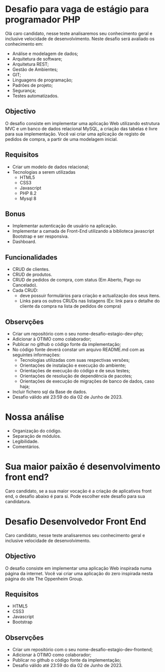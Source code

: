 # Desafio para vaga de estágio para programador PHP

Olá caro candidato, nesse teste analisaremos seu conhecimento geral e inclusive velocidade de desenvolvimento. Neste desafio será avaliado os conhecimento em:

- Análise e modelagem de dados;
- Arquitetura de software;
- Arquitetura REST;
- Gestão de Ambientes;
- GIT;
- Linguagens de programação;
- Padrões de projeto;
- Segurança;
- Testes automatizados.

## Objectivo

O desafio consiste em implementar uma aplicação Web utilizando estrutura MVC e um banco de dados relacional MySQL, a criação das tabelas é livre para sua implementação. Você vai criar uma aplicação de registo de pedidos de compra, a partir de uma modelagem inicial.

## Requisitos

- Criar um modelo de dados relacional;
- Tecnologias a serem utilizadas
  -	HTML5
  -	CSS3
  -	Javascript
  -	PHP 8.2
  - Mysql 8
## Bonus
-	Implementar autenticação de usuário na aplicação.
-	Implementar a camada de Front-End utilizando a biblioteca javascript Bootstrap e ser responsiva.
-	Dashboard.

## Funcionalidades
- CRUD de clientes.
-	CRUD de produtos.
-	CRUD de pedidos de compra, com status (Em Aberto, Pago ou Cancelado).
- Cada CRUD:
  -	deve possuir formulários para criação e actualização dos seus itens.
  -	Links para os outros CRUDs nas listagens (Ex: link para o detalhe do cliente da compra na lista de pedidos de compra)

## Observções
- Criar um repositório com o seu nome-desafio-estagio-dev-php;
- Adicionar à OTIMO como colaborador;
- Publicar no github o código fonte da implementação;
- No código fonte deverá constar um arquivo README.md com as seguintes informações:
  - Tecnologias utilizadas com suas respectivas versões;
  - Orientações de instalação e execução do ambiente;
  - Orientações de execução do código e de seus testes;
  - Orientações de resolução de dependência de pacotes;
  - Orientações de execução de migrações de banco de dados, caso haja;
- Incluir fichero sql da Base de dados.
- Desafio válido até 23:59 do dia 02 de Junho de 2023.
  
# Nossa análise
-	Organização do código.
-	Separação de módulos.
-	Legibilidade.
-	Comentários.

# Sua maior paixão é desenvolvimento front end?

Caro candidato, se a sua maior vocação é a criação de aplicativos front end, o desafio abaixo é para si. Pode escolher este desafio para sua candidatura.

# Desafio Desenvolvedor Front End

Caro candidato, nesse teste analisaremos seu conhecimento geral e inclusive velocidade de desenvolvimento.

## Objectivo

O desafio consiste em implementar uma aplicação Web inspirada numa página da internet. Você vai criar uma aplicação do zero inspirada nesta página do site The Oppenheim Group.

## Requisitos
 -	HTML5
 -	CSS3
 -	Javascript
 -	Bootstrap

## Observções
- Criar um repositório com o seu nome-desafio-estagio-dev-frontend;
- Adicionar à OTIMO como colaborador;
- Publicar no github o código fonte da implementação;
- Desafio válido até 23:59 do dia 02 de Junho de 2023.
